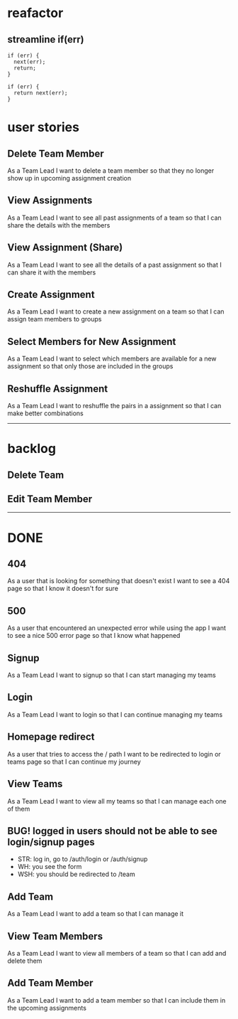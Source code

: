 # reafactor

## streamline if(err)
```
if (err) {
  next(err);
  return;
}
```

```
if (err) {
  return next(err);
}
```

# user stories


## Delete Team Member

As a Team Lead I want to delete a team member so that they no longer show up in upcoming assignment creation

## View Assignments

As a Team Lead I want to see all past assignments of a team so that I can share the details with the members

## View Assignment (Share)

As a Team Lead I want to see all the details of a past assignment so that I can share it with the members

## Create Assignment

As a Team Lead I want to create a new assignment on a team so that I can assign team members to groups

## Select Members for New Assignment

As a Team Lead I want to select which members are available for a new assignment so that only those are included in the groups

## Reshuffle Assignment

As a Team Lead I want to reshuffle the pairs in a assignment so that I can make better combinations

---

# backlog

## Delete Team

## Edit Team Member




---

# DONE


## 404

As a user that is looking for something that doesn't exist I want to see a 404 page so that I know it doesn't for sure

## 500

As a user that encountered an unexpected error while using the app I want to see a nice 500 error page so that I know what happened


## Signup

As a Team Lead I want to signup so that I can start managing my teams

## Login

As a Team Lead I want to login so that I can continue managing my teams

## Homepage redirect

As a user that tries to access the / path I want to be redirected to login or teams page so that I can continue my journey


## View Teams

As a Team Lead I want to view all my teams so that I can manage each one of them



## BUG! logged in users should not be able to see login/signup pages

- STR: log in, go to /auth/login or /auth/signup
- WH: you see the form
- WSH: you should be redirected to /team



## Add Team

As a Team Lead I want to add a team so that I can manage it



## View Team Members

As a Team Lead I want to view all members of a team so that I can add and delete them


## Add Team Member

As a Team Lead I want to add a team member so that I can include them in the upcoming assignments
